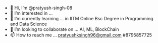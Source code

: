 - 👋 Hi, I’m @pratyush-singh-08
- 👀 I’m interested in ...
- 🌱 I’m currently learning ... in IITM Online Bsc Degree in Programming and Data Science
- 💞️ I’m looking to collaborate on ... AI, ML, BlockChain 
- 📫 How to reach me ... pratyushksingh96@gmail.com #8795857725

<!---
pratyush-singh-08/pratyush-singh-08 is a ✨ special ✨ repository because its `README.md` (this file) appears on your GitHub profile.
You can click the Preview link to take a look at your changes.
--->
